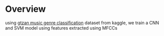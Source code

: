# Overview
using [gtzan music genre classification](https://www.kaggle.com/datasets/andradaolteanu/gtzan-dataset-music-genre-classification) dataset from kaggle, we train a CNN and SVM model using features extracted using MFCCs
